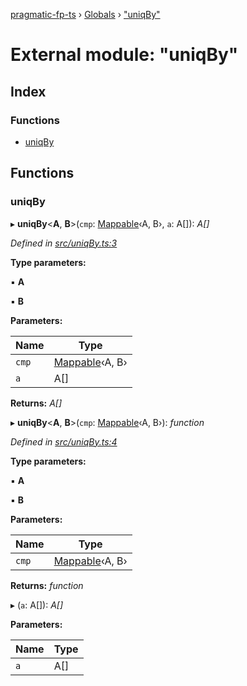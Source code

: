 [pragmatic-fp-ts](../README.md) › [Globals](../globals.md) › ["uniqBy"](_uniqby_.md)

# External module: "uniqBy"

## Index

### Functions

* [uniqBy](_uniqby_.md#uniqby)

## Functions

###  uniqBy

▸ **uniqBy**<**A**, **B**>(`cmp`: [Mappable](_types_.md#mappable)‹A, B›, `a`: A[]): *A[]*

*Defined in [src/uniqBy.ts:3](https://github.com/hermann-p/pragmatic-fp-ts/blob/d50fca4/src/uniqBy.ts#L3)*

**Type parameters:**

▪ **A**

▪ **B**

**Parameters:**

Name | Type |
------ | ------ |
`cmp` | [Mappable](_types_.md#mappable)‹A, B› |
`a` | A[] |

**Returns:** *A[]*

▸ **uniqBy**<**A**, **B**>(`cmp`: [Mappable](_types_.md#mappable)‹A, B›): *function*

*Defined in [src/uniqBy.ts:4](https://github.com/hermann-p/pragmatic-fp-ts/blob/d50fca4/src/uniqBy.ts#L4)*

**Type parameters:**

▪ **A**

▪ **B**

**Parameters:**

Name | Type |
------ | ------ |
`cmp` | [Mappable](_types_.md#mappable)‹A, B› |

**Returns:** *function*

▸ (`a`: A[]): *A[]*

**Parameters:**

Name | Type |
------ | ------ |
`a` | A[] |
